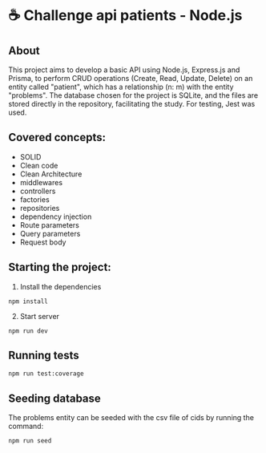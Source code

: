 # ☕ Challenge api patients - Node.js

## About

This project aims to develop a basic API using Node.js, Express.js and Prisma, to perform CRUD operations (Create, Read, Update, Delete) on an entity called "patient", which has a relationship (n: m) with the entity "problems". The database chosen for the project is SQLite, and the files are stored directly in the repository, facilitating the study. For testing, Jest was used.

## Covered concepts:

- SOLID
- Clean code
- Clean Architecture
- middlewares
- controllers
- factories
- repositories
- dependency injection
- Route parameters
- Query parameters
- Request body

## Starting the project:

1. Install the dependencies

```shell
npm install
```

2. Start server

```shell
npm run dev
```

## Running tests

```shell
npm run test:coverage
```

## Seeding database

The problems entity can be seeded with the csv file of cids by running the command:

```shell
npm run seed
```

